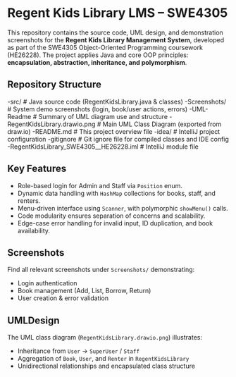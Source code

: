 # Regent Kids Library LMS – SWE4305

This repository contains the source code, UML design, and demonstration screenshots for the **Regent Kids Library Management System**, developed as part of the SWE4305 Object-Oriented Programming coursework (HE26228). The project applies Java and core OOP principles: **encapsulation, abstraction, inheritance, and polymorphism**.

##  Repository Structure
-src/ # Java source code (RegentKidsLibrary.java & classes)
-Screenshots/ # System demo screenshots (login, book/user actions, errors)
-UML-Readme # Summary of UML diagram use and structure
-RegentKidsLibrary.drawio.png # Main UML Class Diagram (exported from draw.io)
-README.md # This project overview file
-idea/ # IntelliJ project configuration
-gitignore # Git ignore file for compiled classes and IDE config
-RegentKidsLibrary_SWE4305__HE26228.iml # IntelliJ module file



## Key Features

- Role-based login for Admin and Staff via `Position` enum.
- Dynamic data handling with `HashMap` collections for books, staff, and renters.
- Menu-driven interface using `Scanner`, with polymorphic `showMenu()` calls.
- Code modularity ensures separation of concerns and scalability.
- Edge-case error handling for invalid input, ID duplication, and book availability.

## Screenshots

Find all relevant screenshots under `Screenshots/` demonstrating:
- Login authentication
- Book management (Add, List, Borrow, Return)
- User creation & error validation

## UMLDesign

The UML class diagram (`RegentKidsLibrary.drawio.png`) illustrates:
- Inheritance from `User` → `SuperUser` / `Staff`
- Aggregation of `Book`, `User`, and `Renter` in `RegentKidsLibrary`
- Unidirectional relationships and encapsulated class structure

